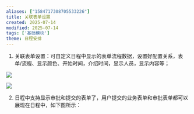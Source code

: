 ```yaml
---
aliases: ["1584717308705533226"]
title: 关联表单设置
created: 2025-07-14
modified: 2025-07-14
tags: ['基础模块']
theme: 日程安排
---
```


1. 关联表单设置：可自定义日程中显示的表单流程数据，设置好配置关系，表单/流程、显示颜色、开始时间，介绍时间，显示人员，显示内容等；

![](https://myhelpdoc.oss-cn-heyuan.aliyuncs.com/mdimages/9cf3ccbfea9cd5d794d190daddd6873d.jpg)

![](https://myhelpdoc.oss-cn-heyuan.aliyuncs.com/mdimages/1b0d4c648e1be13564fc65ab6a43c64a.jpg)

2. 日程中支持显示审批和提交的表单了，用户提交的业务表单和审批表单都可以展现在日程中，如下图所示：

